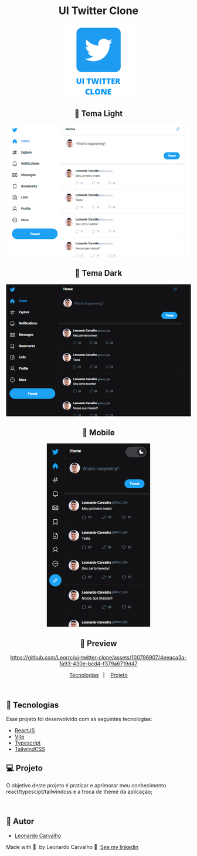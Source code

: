 <div align="center">
  <h1>UI Twitter Clone</h1>
  <img src=".github/logo.png" />
</div>

<div align="center">

## 🚀 Tema Light

  <img src=".github/1.png" width="640px" />

## 🚀 Tema Dark

  <img src=".github/2.png" width="640px" />

## 🚀 Mobile

  <img src=".github/3.png" height="500px" />

## 🚀 Preview


https://github.com/Leorrc/ui-twitter-clone/assets/100796907/4eeaca3a-fa93-430e-bcd4-f379a6719d47


</div>

<p align="center">
  <a href="#-tecnologias">Tecnologias</a>&nbsp;&nbsp;&nbsp;|&nbsp;&nbsp;&nbsp;
  <a href="#-projeto">Projeto</a>
</p>

<br>

## 🚀 Tecnologias

Esse projeto foi desenvolvido com as seguintes tecnologias:

- [ReactJS](https://reactjs.org/)
- [Vite](https://vitejs.dev/)
- [Typescript](https://www.typescriptlang.org/)
- [TailwindCSS](https://tailwindcss.com/)

## 💻 Projeto

O objetivo deste projeto é praticar e aprimorar meu conhecimento react/typescipt/tailwindcss e a troca de theme da aplicação;

<br>

## 🚀 Autor

- [Leonardo Carvalho](https://www.linkedin.com/in/leocarvalhodev/)

Made with 💜 &nbsp;by Leonardo Carvalho 👋 &nbsp;[See my linkedin](https://www.linkedin.com/in/leocarvalhodev/)
